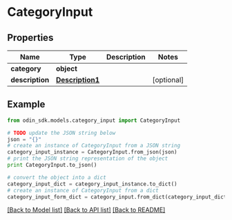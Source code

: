 # CategoryInput


## Properties

Name | Type | Description | Notes
------------ | ------------- | ------------- | -------------
**category** | **object** |  | 
**description** | [**Description1**](Description1.md) |  | [optional] 

## Example

```python
from odin_sdk.models.category_input import CategoryInput

# TODO update the JSON string below
json = "{}"
# create an instance of CategoryInput from a JSON string
category_input_instance = CategoryInput.from_json(json)
# print the JSON string representation of the object
print CategoryInput.to_json()

# convert the object into a dict
category_input_dict = category_input_instance.to_dict()
# create an instance of CategoryInput from a dict
category_input_form_dict = category_input.from_dict(category_input_dict)
```
[[Back to Model list]](../README.md#documentation-for-models) [[Back to API list]](../README.md#documentation-for-api-endpoints) [[Back to README]](../README.md)


